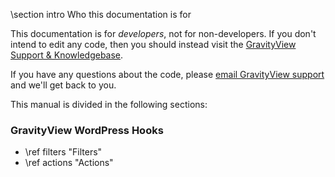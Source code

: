 \section intro Who this documentation is for

This documentation is for _developers_, not for non-developers. If you don't intend to edit any code, then you should instead visit the [GravityView Support & Knowledgebase](http://docs.gravityview.co).

If you have any questions about the code, please [email GravityView support](mailto:support@gravityview.co) and we'll get back to you.

This manual is divided in the following sections:

### GravityView WordPress Hooks

- \ref filters "Filters"
- \ref actions "Actions"